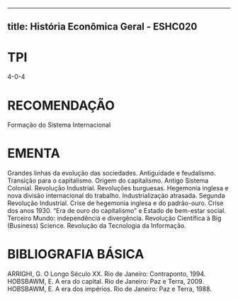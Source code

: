 
---
title: História Econômica Geral - ESHC020 
---

# TPI

4-0-4

# RECOMENDAÇÃO

Formação do Sistema Internacional

# EMENTA

Grandes linhas da evolução das sociedades. Antiguidade e feudalismo. Transição para o capitalismo. Origem do capitalismo. Antigo Sistema Colonial. Revolução Industrial. Revoluções burguesas. Hegemonia inglesa e nova divisão internacional do trabalho. Industrialização atrasada. Segunda Revolução Industrial. Crise de hegemonia inglesa e do padrão-ouro. Crise dos anos 1930. “Era de ouro do capitalismo” e Estado de bem-estar social. Terceiro Mundo: independência e divergência. Revolução Científica à Big (Business) Science. Revolução da Tecnologia da Informação.

# BIBLIOGRAFIA BÁSICA

ARRIGHI, G. O Longo Século XX. Rio de Janeiro: Contraponto, 1994. 
HOBSBAWM, E. A era do capital. Rio de Janeiro: Paz e Terra, 2009. 
HOBSBAWM, E. A era dos impérios. Rio de Janeiro: Paz e Terra, 1988.
        